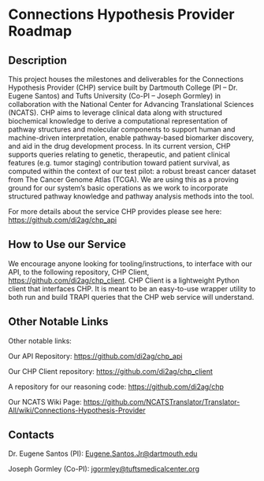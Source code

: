 # Connections Hypothesis Provider Roadmap

## Description
This project houses the milestones and deliverables for the Connections Hypothesis Provider (CHP) service built by Dartmouth College (PI – Dr. Eugene Santos) and Tufts University (Co-PI – Joseph Gormley) in collaboration with the National Center for Advancing Translational Sciences (NCATS). CHP aims to leverage clinical data along with structured biochemical knowledge to derive a computational representation of pathway structures and molecular components to support human and machine-driven interpretation, enable pathway-based biomarker discovery, and aid in the drug development process.
In its current version, CHP supports queries relating to genetic, therapeutic, and patient clinical features (e.g. tumor staging) contribution toward patient survival, as computed within the context of our test pilot: a robust breast cancer dataset from The Cancer Genome Atlas (TCGA). We are using this as a proving ground for our system’s basic operations as we work to incorporate structured pathway knowledge and pathway analysis methods into the tool. 


For more details about the service CHP provides please see here: https://github.com/di2ag/chp_api

## How to Use our Service
We encourage anyone looking for tooling/instructions, to interface with our API, to the following repository, CHP Client, https://github.com/di2ag/chp_client. CHP Client is a lightweight Python client that interfaces CHP. It is meant to be an easy-to-use wrapper utility to both run and build TRAPI queries that the CHP web service will understand. 

## Other Notable Links
Other notable links:

Our API Repository: https://github.com/di2ag/chp_api

Our CHP Client repository: https://github.com/di2ag/chp_client

A repository for our reasoning code: https://github.com/di2ag/chp

Our NCATS Wiki Page: https://github.com/NCATSTranslator/Translator-All/wiki/Connections-Hypothesis-Provider

## Contacts
Dr. Eugene Santos (PI): Eugene.Santos.Jr@dartmouth.edu

Joseph Gormley (Co-PI): jgormley@tuftsmedicalcenter.org

